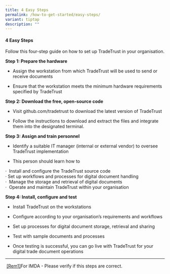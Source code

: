 ```yaml
---
title: 4 Easy Steps
permalink: /how-to-get-started/easy-steps/
variant: tiptap
description: ""
---
```

<h4><strong>4 Easy Steps</strong></h4>
<p>Follow this four-step guide on how to set up TradeTrust in your organisation.</p>
<p></p>
<p><strong>Step 1: Prepare the hardware</strong>
</p>
<ul data-tight="true" class="tight">
<li>
<p>Assign the workstation from which TradeTrust will be used to send or receive
documents</p>
</li>
<li>
<p>Ensure that the workstation meets the minimum hardware requirements specified
by TradeTrust</p>
</li>
</ul>
<p><strong>Step 2: Download the free, open-source code</strong>
</p>
<ul data-tight="true" class="tight">
<li>
<p>Visit <a rel="noopener noreferrer nofollow" target="_blank">github.com/tradetrust</a> to
download the latest version of TradeTrust</p>
</li>
<li>
<p>Follow the instructions to download and extract the files and integrate
them into the designated terminal.</p>
</li>
</ul>
<p><strong>Step 3: Assign and train personnel</strong>
</p>
<ul data-tight="true" class="tight">
<li>
<p>Identify a suitable IT manager (internal or external vendor) to oversee
TradeTrust implementation&nbsp;</p>
</li>
<li>
<p>This person should learn how to</p>
</li>
</ul>
<p>·&nbsp; Install and configure the TradeTrust source code
<br>· Set up workflows and processes for digital document handling
<br>·&nbsp; Manage the storage and retrieval of digital documents
<br>·&nbsp; Operate and maintain TradeTrust within your organisation</p>
<p><strong>Step 4: Install, configure and test</strong>
</p>
<ul data-tight="true" class="tight">
<li>
<p>Install TradeTrust on the workstations</p>
</li>
<li>
<p>Configure according to your organisation’s requirements and workflows</p>
</li>
<li>
<p>Set up processes for digital document storage, retrieval and sharing</p>
</li>
<li>
<p>Test with sample documents and processes</p>
</li>
<li>
<p>Once testing is successful, you can go live with TradeTrust for your digital
trade document operations</p>
</li>
</ul>
<hr>
<p>&nbsp;<a href="#_msoanchor_1" class="msocomoff" rel="noopener noreferrer nofollow" target="_blank">[Rem1]</a>For IMDA - Please verify if this steps are
correct.</p>